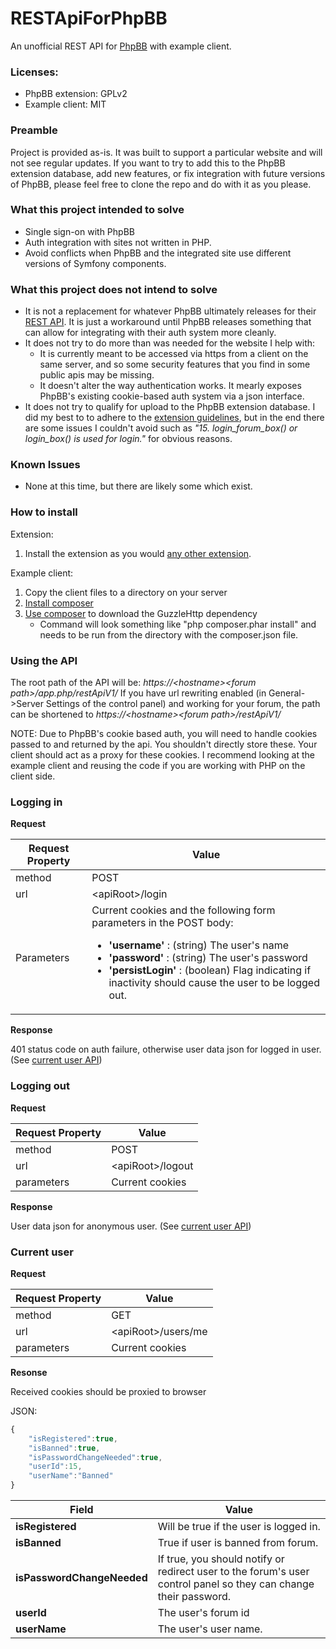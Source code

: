 # RESTApiForPhpBB
An unofficial REST API for [PhpBB](https://www.phpbb.com/) with example client.

### Licenses:
* PhpBB extension: GPLv2
* Example client: MIT

### Preamble
Project is provided as-is.  It was built to support a particular website and will not see regular updates.  If you want to try to add this to the PhpBB extension database, add new features, or fix integration with future versions of PhpBB, please feel free to clone the repo and do with it as you please.

### What this project intended to solve
* Single sign-on with PhpBB
* Auth integration with sites not written in PHP. 
* Avoid conflicts when PhpBB and the integrated site use different versions of Symfony components.

### What this project does not intend to solve
* It is not a replacement for whatever PhpBB ultimately releases for their [REST API](https://wiki.phpbb.com/Proposed_REST_API).  It is just a workaround until PhpBB releases something that can allow for integrating with their auth system more cleanly.
* It does not try to do more than was needed for the website I help with:
  * It is currently meant to be accessed via https from a client on the same server, and so some security features that you find in some public apis may be missing.
  * It doesn't alter the way authentication works.  It mearly exposes PhpBB's existing cookie-based auth system via a json interface.
* It does not try to qualify for upload to the PhpBB extension database. I did my best to to adhere to the [extension guidelines](https://www.phpbb.com/extensions/rules-and-policies/validation-policy/), but in the end there are some issues I couldn't avoid such as _"15. login_forum_box() or login_box() is used for login."_ for obvious reasons.
  
### Known Issues
* None at this time, but there are likely some which exist.

### How to install
Extension:
1) Install the extension as you would [any other extension](https://www.phpbb.com/extensions/installing/).

Example client:
1) Copy the client files to a directory on your server
2) [Install composer](https://getcomposer.org/doc/00-intro.md#installation-linux-unix-osx)
3) [Use composer](https://getcomposer.org/doc/01-basic-usage.md#installing-dependencies) to download the GuzzleHttp dependency
    * Command will look something like "php composer.phar install" and needs to be run from the directory with the composer.json file.

### Using the API
The root path of the API will be:  _https://\<hostname\>\<forum path\>/app.php/restApiV1/_  If you have url rewriting enabled (in General->Server Settings of the control panel) and working for your forum, the path can be shortened to _https://\<hostname\>\<forum path\>/restApiV1/_

NOTE: Due to PhpBB's cookie based auth, you will need to handle cookies passed to and returned by the api.  You shouldn't directly store these.  Your client should act as a proxy for these cookies.  I recommend looking at the example client and reusing the code if you are working with PHP on the client side.

### Logging in

**Request**

Request Property | Value
--- | ---
method | POST
url | \<apiRoot\>/login
Parameters | Current cookies and the following form parameters in the POST body:<ul><li>**'username'** : (string) The user's name</li><li>**'password'** : (string) The user's password</li><li>**'persistLogin'** : (boolean) Flag indicating if inactivity should cause the user to be logged out.</li></ul>

**Response**

401 status code on auth failure, otherwise user data json for logged in user. (See [current user API](#current-user))

### Logging out

**Request**

Request Property | Value
--- | ---
method | POST
url | \<apiRoot\>/logout
parameters | Current cookies

**Response**

User data json for anonymous user. (See [current user API](#current-user))

### Current user

**Request**

Request Property | Value
--- | ---
method | GET
url | \<apiRoot\>/users/me
parameters | Current cookies

**Resonse** 

Received cookies should be proxied to browser

JSON:
```javascript
{
    "isRegistered":true,
    "isBanned":true,
    "isPasswordChangeNeeded":true,
    "userId":15,
    "userName":"Banned"
}
```
Field | Value
------------ | -------------
**isRegistered** | Will be true if the user is logged in.
**isBanned** | True if user is banned from forum.
**isPasswordChangeNeeded** | If true, you should notify or redirect user to the forum's user control panel so they can change their password.
**userId** | The user's forum id
**userName** | The user's user name.
